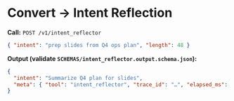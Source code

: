 # Convert → Intent Reflection

**Call:** `POST /v1/intent_reflector`

```json
{ "intent": "prep slides from Q4 ops plan", "length": 48 }
```

**Output (validate `SCHEMAS/intent_reflector.output.schema.json`):**

```json
{
  "intent": "Summarize Q4 plan for slides",
  "meta": { "tool": "intent_reflector", "trace_id": "…", "elapsed_ms": 7 }
}
```
